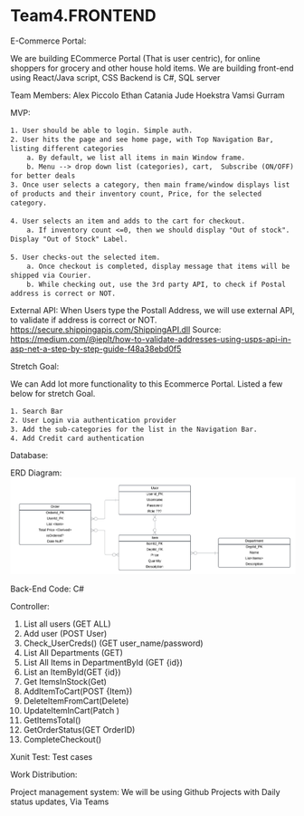# Team4.FRONTEND

E-Commerce Portal:

We are building ECommerce Portal (That is user centric), for online shoppers for grocery and other house hold items.
We are building front-end using React/Java script, CSS
Backend is C#, SQL server

Team Members:
Alex Piccolo
Ethan Catania
Jude Hoekstra
Vamsi Gurram

MVP:

    1. User should be able to login. Simple auth.
    2. User hits the page and see home page, with Top Navigation Bar, listing different categories
        a. By default, we list all items in main Window frame.
        b. Menu --> drop down list (categories), cart,  Subscribe (ON/OFF) for better deals
    3. Once user selects a category, then main frame/window displays list of products and their inventory count, Price, for the selected category.

    4. User selects an item and adds to the cart for checkout.
        a. If inventory count <=0, then we should display "Out of stock". Display "Out of Stock" Label.

    5. User checks-out the selected item.
        a. Once checkout is completed, display message that items will be shipped via Courier.
        b. While checking out, use the 3rd party API, to check if Postal address is correct or NOT.

External API:
When Users type the Postall Address, we will use external API, to validate if address is correct or NOT.
https://secure.shippingapis.com/ShippingAPI.dll
Source: https://medium.com/@ieplt/how-to-validate-addresses-using-usps-api-in-asp-net-a-step-by-step-guide-f48a38ebd0f5

Stretch Goal:

We can Add lot more functionality to this Ecommerce Portal. Listed a few below for stretch Goal.

    1. Search Bar
    2. User Login via authentication provider
    3. Add the sub-categories for the list in the Navigation Bar.
    4. Add Credit card authentication

Database:

ERD Diagram:
![ERD](./ECommerce1.png)

Back-End Code: C#

Controller:

1. List all users (GET ALL)
2. Add user (POST User)
3. Check_UserCreds() (GET user_name/password)
4. List All Departments (GET)
5. List All Items in DepartmentById (GET {id})
6. List an ItemById(GET {id})
7. Get ItemsInStock(Get)
8. AddItemToCart(POST {Item})
9. DeleteItemFromCart(Delete)
10. UpdateItemInCart(Patch )
11. GetItemsTotal()
12. GetOrderStatus(GET OrderID)
13. CompleteCheckout()

Xunit Test:
Test cases

Work Distribution:

Project management system:
We will be using Github Projects with Daily status updates, Via Teams
